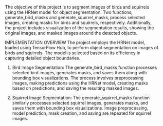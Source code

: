 The objective of this project is to segment images of birds and squirrels using the HRNet model for object segmentation. Two functions, generate_bird_masks and generate_squirrel_masks, process selected images, creating masks for birds and squirrels, respectively. Additionally, the project includes visualization of the segmentation results, showing the original images, and masked images around the detected objects.

IMPLEMENTATION OVERVIEW
The project employs the HRNet model, loaded using TensorFlow Hub, to perform object segmentation on images of birds and squirrels. The model is selected based on its efficiency in capturing detailed object boundaries.

1. Bird Image Segmentation:
The generate_bird_masks function processes selected bird images, generates masks, and saves them along with bounding box visualizations. The process involves preprocessing images, making predictions using the HRNet model, creating masks based on predictions, and saving the resulting masked images.

2. Squirrel Image Segmentation:
The generate_squirrel_masks function similarly processes selected squirrel images, generates masks, and saves them with bounding box visualizations. Image preprocessing, model prediction, mask creation, and saving are repeated for squirrel images.
